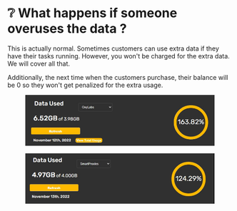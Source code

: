 # ❔ What happens if someone overuses the data ?

This is actually normal. Sometimes customers can use extra data if they have their tasks running. However, you won't be charged for the extra data. We will cover all that.

Additionally, the next time when the customers purchase, their balance will be 0 so they won't get penalized for the extra usage.

<div>

<figure><img src="../../.gitbook/assets/4.jpeg" alt=""><figcaption></figcaption></figure>

 

<figure><img src="../../.gitbook/assets/5.jpeg" alt=""><figcaption></figcaption></figure>

</div>
